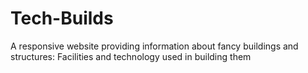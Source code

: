 # Tech-Builds
A responsive website providing information about fancy buildings and structures: Facilities and technology used in building them
